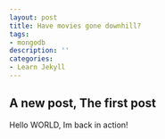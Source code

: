 ```yaml
---
layout: post
title: Have movies gone downhill?
tags:
- mongodb
description: ''
categories:
- Learn Jekyll 
---
```


## A new post, The first post

Hello WORLD, Im back in action!
